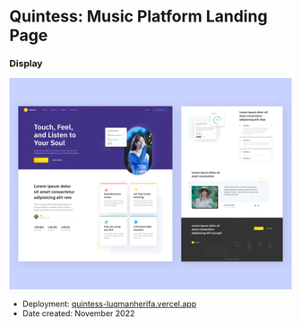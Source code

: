 # Quintess: Music Platform Landing Page

### Display
![Display](https://raw.githubusercontent.com/luqmanherifa/luqman-herifa-personal-portfolio-v2/main/public/works/quintess.png)

- Deployment: [quintess-luqmanherifa.vercel.app](https://quintess-luqmanherifa.vercel.app)
- Date created: November 2022
